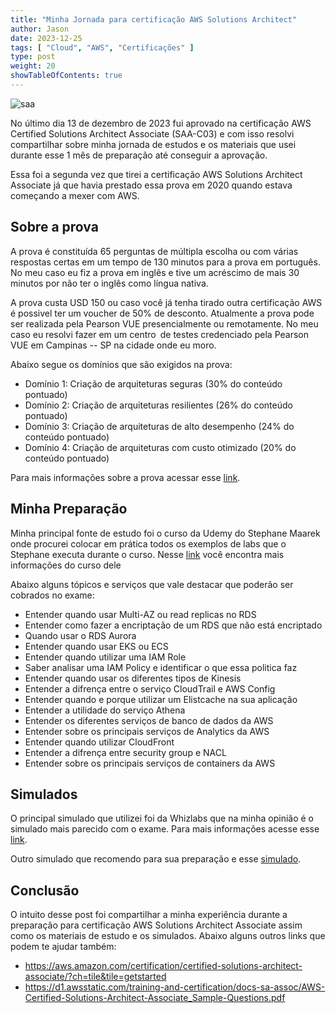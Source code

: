 ```yaml
---
title: "Minha Jornada para certificação AWS Solutions Architect"
author: Jason
date: 2023-12-25
tags: [ "Cloud", "AWS", "Certificações" ]
type: post
weight: 20
showTableOfContents: true
---
```


![saa](/images/saa.jpg)

No último dia 13 de dezembro de 2023 fui aprovado na certificação AWS Certified
Solutions Architect Associate (SAA-C03) e com isso resolvi compartilhar
sobre minha jornada de estudos e os materiais que usei durante esse 1
mês de preparação até conseguir a aprovação.

Essa foi a segunda vez que tirei a certificação AWS Solutions Architect
Associate já que havia prestado essa prova em 2020 quando estava
começando a mexer com AWS.

## Sobre a prova 

A prova é constituída 65 perguntas de múltipla escolha ou com várias
respostas certas em um tempo de 130 minutos para a prova em português.
No meu caso eu fiz a prova em inglês e tive um acréscimo de mais 30
minutos por não ter o inglês como língua nativa.

A prova custa USD 150 ou caso você já tenha tirado outra certificação
AWS é possivel ter um voucher de 50% de desconto. Atualmente a prova
pode ser realizada pela Pearson VUE presencialmente ou remotamente. No
meu caso eu resolvi fazer em um centro de testes credenciado pela
Pearson VUE em Campinas -- SP na cidade onde eu moro.

Abaixo segue os domínios que são exigidos na prova:

-   Domínio 1: Criação de arquiteturas seguras (30% do conteúdo
    pontuado)
-   Domínio 2: Criação de arquiteturas resilientes (26% do conteúdo
    pontuado)
-   Domínio 3: Criação de arquiteturas de alto desempenho (24% do
    conteúdo pontuado)
-   Domínio 4: Criação de arquiteturas com custo otimizado (20% do
    conteúdo pontuado)

Para mais informações sobre a prova acessar esse
[link](https://d1.awsstatic.com/pt_BR/training-and-certification/docs-sa-assoc/AWS-Certified-Solutions-Architect-Associate_Exam-Guide.pdf).

## Minha Preparação 

Minha principal fonte de estudo foi o curso da Udemy do Stephane Maarek
onde procurei colocar em prática todos os exemplos de labs que o
Stephane executa durante o curso. Nesse
[link](https://www.udemy.com/course/aws-certified-solutions-architect-associate-saa-c03/)
você encontra mais informações do curso dele

Abaixo alguns tópicos e serviços que vale destacar que poderão ser
cobrados no exame:

-   Entender quando usar Multi-AZ ou read replicas no RDS
-   Entender como fazer a encriptação de um RDS que não está encriptado
-   Quando usar o RDS Aurora
-   Entender quando usar EKS ou ECS
-   Entender quando utilizar uma IAM Role
-   Saber analisar uma IAM Policy e identificar o que essa politica faz
-   Entender quando usar os diferentes tipos de Kinesis
-   Entender a difrença entre o serviço CloudTrail e AWS Config
-   Entender quando e porque utilizar um Elistcache na sua aplicação
-   Entender a utilidade do serviço Athena
-   Entender os diferentes serviços de banco de dados da AWS
-   Entender sobre os principais serviços de Analytics da AWS
-   Entender quando utilizar CloudFront
-   Entender a difrença entre security group e NACL
-   Entender sobre os principais serviços de containers da AWS

## Simulados 

O principal simulado que utilizei foi da Whizlabs que na minha opinião é
o simulado mais parecido com o exame. Para mais informações acesse esse
[link](https://www.whizlabs.com/learn/course/aws-solutions-architect-associate/153).

Outro simulado que recomendo para sua preparação e esse
[simulado](https://www.udemy.com/course/practice-exams-aws-certified-solutions-architect-associate/).

## Conclusão

O intuito desse post foi compartilhar a minha experiência durante a
preparação para certificação AWS Solutions Architect Associate assim
como os materiais de estudo e os simulados. Abaixo alguns outros links
que podem te ajudar também:

-   <https://aws.amazon.com/certification/certified-solutions-architect-associate/?ch=tile&tile=getstarted>
-   <https://d1.awsstatic.com/training-and-certification/docs-sa-assoc/AWS-Certified-Solutions-Architect-Associate_Sample-Questions.pdf>
